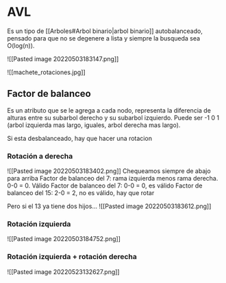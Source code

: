 # AVL
Es un tipo de [[Arboles#Arbol binario|arbol binario]] autobalanceado, pensado para que no se degenere a lista y siempre la busqueda sea O(log(n)).

![[Pasted image 20220503183147.png]]

![[machete_rotaciones.jpg]]
## Factor de balanceo
Es un atributo que se le agrega a cada nodo, representa la diferencia de alturas entre su subarbol derecho y su subarbol izquierdo. Puede ser -1 0 1 (arbol izquierda mas largo, iguales, arbol derecha mas largo). 

Si esta desbalanceado, hay que hacer una rotacion 
### Rotación a derecha 
![[Pasted image 20220503183402.png]]
Chequeamos siempre de abajo para arriba
Factor de balanceo del 7: rama izquierda menos rama derecha. 0-0 = 0. Válido
Factor de balanceo del 7: 0-0 = 0, es válido
Factor de balanceo del 15: 2-0 = 2, no es válido, hay que rotar

Pero si el 13 ya tiene dos hijos...
![[Pasted image 20220503183612.png]]

### Rotación izquierda
![[Pasted image 20220503184752.png]]

### Rotación izquierda + rotación derecha
![[Pasted image 20220523132627.png]]